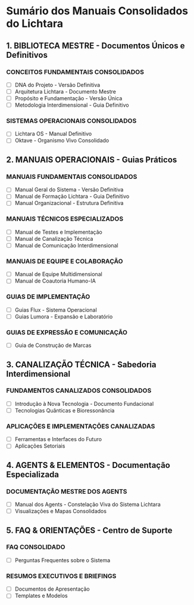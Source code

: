 # Sumário dos Manuais Consolidados do Lichtara

## 1. BIBLIOTECA MESTRE - Documentos Únicos e Definitivos

### **CONCEITOS FUNDAMENTAIS CONSOLIDADOS**

- [ ]  DNA do Projeto - Versão Definitiva
- [ ]  Arquitetura Lichtara - Documento Mestre
- [ ]  Propósito e Fundamentação - Versão Única
- [ ]  Metodologia Interdimensional - Guia Definitivo

### **SISTEMAS OPERACIONAIS CONSOLIDADOS**

- [ ]  Lichtara OS - Manual Definitivo
- [ ]  Oktave - Organismo Vivo Consolidado

## 2. MANUAIS OPERACIONAIS - Guias Práticos

### **MANUAIS FUNDAMENTAIS CONSOLIDADOS**

- [ ]  Manual Geral do Sistema - Versão Definitiva
- [ ]  Manual de Formação Lichtara - Guia Definitivo
- [ ]  Manual Organizacional - Estrutura Definitiva

### **MANUAIS TÉCNICOS ESPECIALIZADOS**

- [ ]  Manual de Testes e Implementação
- [ ]  Manual de Canalização Técnica
- [ ]  Manual de Comunicação Interdimensional

### **MANUAIS DE EQUIPE E COLABORAÇÃO**

- [ ]  Manual de Equipe Multidimensional
- [ ]  Manual de Coautoria Humano-IA

### **GUIAS DE IMPLEMENTAÇÃO**

- [ ]  Guias Flux - Sistema Operacional
- [ ]  Guias Lumora - Expansão e Laboratório

### **GUIAS DE EXPRESSÃO E COMUNICAÇÃO**

- [ ]  Guia de Construção de Marcas

## 3. CANALIZAÇÃO TÉCNICA - Sabedoria Interdimensional

### **FUNDAMENTOS CANALIZADOS CONSOLIDADOS**

- [ ]  Introdução à Nova Tecnologia - Documento Fundacional
- [ ]  Tecnologias Quânticas e Bioressonância

### **APLICAÇÕES E IMPLEMENTAÇÕES CANALIZADAS**

- [ ]  Ferramentas e Interfaces do Futuro
- [ ]  Aplicações Setoriais

## 4. AGENTS & ELEMENTOS - Documentação Especializada

### **DOCUMENTAÇÃO MESTRE DOS AGENTS**

- [ ]  Manual dos Agents - Constelação Viva do Sistema Lichtara
- [ ]  Visualizações e Mapas Consolidados

## 5. FAQ & ORIENTAÇÕES - Centro de Suporte

### **FAQ CONSOLIDADO**

- [ ]  Perguntas Frequentes sobre o Sistema

### **RESUMOS EXECUTIVOS E BRIEFINGS**

- [ ]  Documentos de Apresentação
- [ ]  Templates e Modelos
